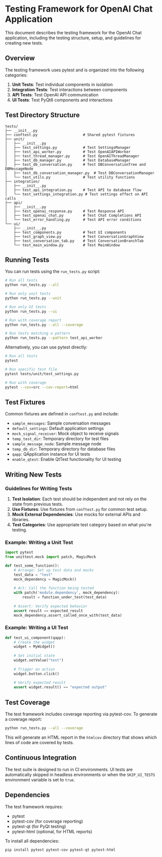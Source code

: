 # Testing Framework for OpenAI Chat Application

This document describes the testing framework for the OpenAI Chat application, including the testing structure, setup, and guidelines for creating new tests.

## Overview

The testing framework uses pytest and is organized into the following categories:

1. **Unit Tests**: Test individual components in isolation
2. **Integration Tests**: Test interactions between components
3. **API Tests**: Test OpenAI API communication
4. **UI Tests**: Test PyQt6 components and interactions

## Test Directory Structure

```
tests/
├── __init__.py
├── conftest.py                     # Shared pytest fixtures
├── unit/
│   ├── __init__.py
│   ├── test_settings.py            # Test SettingsManager
│   ├── test_api_worker.py          # Test OpenAIAPIWorker
│   ├── test_thread_manager.py      # Test OpenAIThreadManager
│   ├── test_db_manager.py          # Test DatabaseManager
│   ├── test_db_conversation.py     # Test DBConversationTree and DBMessageNode
│   ├── test_db_conversation_manager.py  # Test DBConversationManager
│   └── test_utils.py               # Test utility functions
├── integration/
│   ├── __init__.py
│   ├── test_api_integration.py     # Test API to database flow
│   └── test_settings_integration.py # Test settings effect on API calls
├── api/
│   ├── __init__.py
│   ├── test_openai_response.py     # Test Response API
│   ├── test_openai_chat.py         # Test Chat Completions API
│   └── test_error_handling.py      # Test API error conditions
└── ui/
    ├── __init__.py
    ├── test_components.py          # Test UI components
    ├── test_graph_view.py          # Test ConversationGraphView
    ├── test_conversation_tab.py    # Test ConversationBranchTab
    └── test_main_window.py         # Test MainWindow
```

## Running Tests

You can run tests using the `run_tests.py` script:

```bash
# Run all tests
python run_tests.py --all

# Run only unit tests
python run_tests.py --unit

# Run only UI tests
python run_tests.py --ui

# Run with coverage report
python run_tests.py --all --coverage

# Run tests matching a pattern
python run_tests.py --pattern test_api_worker
```

Alternatively, you can use pytest directly:

```bash
# Run all tests
pytest

# Run specific test file
pytest tests/unit/test_settings.py

# Run with coverage
pytest --cov=src --cov-report=html
```

## Test Fixtures

Common fixtures are defined in `conftest.py` and include:

- `sample_messages`: Sample conversation messages
- `default_settings`: Default application settings
- `mock_signal_receiver`: Mock object to receive signals
- `temp_test_dir`: Temporary directory for test files
- `sample_message_node`: Sample message node
- `temp_db_dir`: Temporary directory for database files
- `qapp`: QApplication instance for UI tests
- `enable_qtest`: Enable QtTest functionality for UI testing

## Writing New Tests

### Guidelines for Writing Tests

1. **Test Isolation**: Each test should be independent and not rely on the state from previous tests.
2. **Use Fixtures**: Use fixtures from `conftest.py` for common test setup.
3. **Mock External Dependencies**: Use mocks for external APIs and libraries.
4. **Test Categories**: Use appropriate test category based on what you're testing.

### Example: Writing a Unit Test

```python
import pytest
from unittest.mock import patch, MagicMock

def test_some_function():
    # Arrange: Set up test data and mocks
    test_data = "test"
    mock_dependency = MagicMock()
    
    # Act: Call the function being tested
    with patch('module.dependency', mock_dependency):
        result = function_under_test(test_data)
    
    # Assert: Verify expected behavior
    assert result == expected_result
    mock_dependency.assert_called_once_with(test_data)
```

### Example: Writing a UI Test

```python
def test_ui_component(qapp):
    # Create the widget
    widget = MyWidget()
    
    # Set initial state
    widget.setValue("test")
    
    # Trigger an action
    widget.button.click()
    
    # Verify expected result
    assert widget.result() == "expected output"
```

## Test Coverage

The test framework includes coverage reporting via pytest-cov. To generate a coverage report:

```bash
python run_tests.py --all --coverage
```

This will generate an HTML report in the `htmlcov` directory that shows which lines of code are covered by tests.

## Continuous Integration

The test suite is designed to run in CI environments. UI tests are automatically skipped in headless environments or when the `SKIP_UI_TESTS` environment variable is set to `true`.

## Dependencies

The test framework requires:

- pytest
- pytest-cov (for coverage reporting)
- pytest-qt (for PyQt testing)
- pytest-html (optional, for HTML reports)

To install all dependencies:

```bash
pip install pytest pytest-cov pytest-qt pytest-html
```
